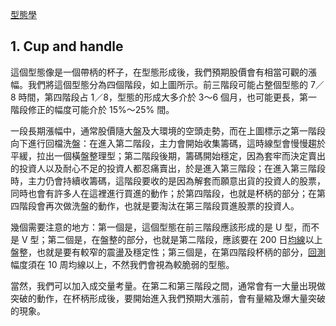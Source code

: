 [型態學](https://www.stockfeel.com.tw/%E6%AD%B7%E5%8F%B2%E4%B8%8D%E6%96%B7%E9%87%8D%E6%BC%94%E2%94%80%E5%9E%8B%E6%85%8B%E5%AD%B8/)

## 1. Cup and handle 
這個型態像是一個帶柄的杯子，在型態形成後，我們預期股價會有相當可觀的漲幅。我們將這個型態分為四個階段，如上圖所示。前三階段可能占整個型態的 7／8 時間，第四階段占 1／8，型態的形成大多介於 3～6 個月，也可能更長，第一階段修正的幅度可能介於 15%～25% 間。

一段長期漲幅中，通常股價隨大盤及大環境的空頭走勢，而在上圖標示之第一階段向下進行回檔洗盤：在進入第二階段，主力會開始收集籌碼，這時線型會慢慢趨於平緩，拉出一個橫盤整理型；第二階段後期，籌碼開始穩定，因為套牢而決定賣出的投資人以及耐心不足的投資人都忍痛賣出，於是進入第三階段；在進入第三階段時，主力仍會持續收籌碼，這階段要收的是因為解套而願意出貨的投資人的股票，同時也會有許多人在這裡進行買進的動作；於第四階段，也就是杯柄的部分；在第四階段會再次做洗盤的動作，也就是要淘汰在第三階段買進股票的投資人。

幾個需要注意的地方：第一個是，這個型態在前三階段應該形成的是 U 型，而不是 V 型；第二個是，在盤整的部分，也就是第二階段，應該要在 200 日[均線](https://www.stockfeel.com.tw/isearch/?query=%E5%9D%87%E7%B7%9A&utm_source=article_keyword&from_post_id=17756)以上盤整，也就是要有較窄的震盪及穩定性；第三個是，在第四階段杯柄的部分，[回測](https://www.stockfeel.com.tw/isearch/?query=%E5%9B%9E%E6%B8%AC&utm_source=article_keyword&from_post_id=17756)幅度須在 10 周均線以上，不然我們會視為較脆弱的型態。

當然，我們可以加入成交量考量。在第二和第三階段之間，通常會有一大量出現做突破的動作，在杯柄形成後，要開始進入我們預期大漲前，會有量縮及爆大量突破的現象。
<!--stackedit_data:
eyJoaXN0b3J5IjpbLTEwNDk4NzMxNTYsMTMzMDQ5NTkyMyw4OD
I2ODA3M119
-->